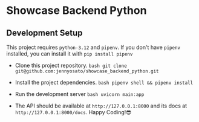 # Showcase Backend Python

## Development Setup
This project requires `python-3.12` and `pipenv`. If you don't have
`pipenv` installed, you can install it with `pip install pipenv`

- Clone this project repository.
  ```bash git clone git@github.com:jennyosato/showcase_backend_python.git```

- Install the project dependencies.
  ```bash pipenv shell && pipenv install```

- Run the development server
  ```bash uvicorn main:app```

- The API should be available at `http://127.0.0.1:8000` and its docs at
  `http://127.0.0.1:8000/docs`. Happy Coding!😎
